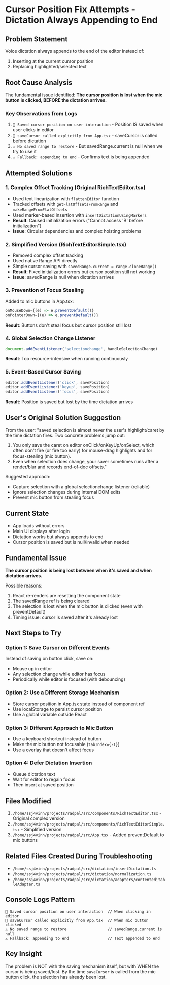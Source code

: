 # Cursor Position Fix Attempts - Dictation Always Appending to End

## Problem Statement
Voice dictation always appends to the end of the editor instead of:
1. Inserting at the current cursor position
2. Replacing highlighted/selected text

## Root Cause Analysis
The fundamental issue identified: **The cursor position is lost when the mic button is clicked, BEFORE the dictation arrives.**

### Key Observations from Logs
1. `💾 Saved cursor position on user interaction` - Position IS saved when user clicks in editor
2. `🎯 saveCursor called explicitly from App.tsx` - saveCursor is called before dictation
3. `⚠️ No saved range to restore` - But savedRange.current is null when we try to use it
4. `⚠️ Fallback: appending to end` - Confirms text is being appended

## Attempted Solutions

### 1. Complex Offset Tracking (Original RichTextEditor.tsx)
- Used text linearization with `flattenEditor` function
- Tracked offsets with `getFlatOffsetsFromRange` and `makeRangeFromFlatOffsets`
- Used marker-based insertion with `insertDictationUsingMarkers`
- **Result**: Caused initialization errors ("Cannot access 'B' before initialization")
- **Issue**: Circular dependencies and complex hoisting problems

### 2. Simplified Version (RichTextEditorSimple.tsx)
- Removed complex offset tracking
- Used native Range API directly
- Simple cursor saving with `savedRange.current = range.cloneRange()`
- **Result**: Fixed initialization errors but cursor position still not working
- **Issue**: savedRange is null when dictation arrives

### 3. Prevention of Focus Stealing
Added to mic buttons in App.tsx:
```javascript
onMouseDown={(e) => e.preventDefault()}
onPointerDown={(e) => e.preventDefault()}
```
**Result**: Buttons don't steal focus but cursor position still lost

### 4. Global Selection Change Listener
```javascript
document.addEventListener('selectionchange', handleSelectionChange)
```
**Result**: Too resource-intensive when running continuously

### 5. Event-Based Cursor Saving
```javascript
editor.addEventListener('click', savePosition)
editor.addEventListener('keyup', savePosition)
editor.addEventListener('focus', savePosition)
```
**Result**: Position is saved but lost by the time dictation arrives

## User's Original Solution Suggestion
From the user: "saved selection is almost never the user's highlight/caret by the time dictation fires. Two concrete problems jump out:
1. You only save the caret on editor onClick/onKeyUp/onSelect, which often don't fire (or fire too early) for mouse-drag highlights and for focus-stealing (mic button).
2. Even when selection does change, your saver sometimes runs after a render/blur and records end-of-doc offsets."

Suggested approach:
- Capture selection with a global selectionchange listener (reliable)
- Ignore selection changes during internal DOM edits
- Prevent mic button from stealing focus

## Current State
- App loads without errors
- Main UI displays after login
- Dictation works but always appends to end
- Cursor position is saved but is null/invalid when needed

## Fundamental Issue
**The cursor position is being lost between when it's saved and when dictation arrives.**

Possible reasons:
1. React re-renders are resetting the component state
2. The savedRange ref is being cleared
3. The selection is lost when the mic button is clicked (even with preventDefault)
4. Timing issue: cursor is saved after it's already lost

## Next Steps to Try

### Option 1: Save Cursor on Different Events
Instead of saving on button click, save on:
- Mouse up in editor
- Any selection change while editor has focus
- Periodically while editor is focused (with debouncing)

### Option 2: Use a Different Storage Mechanism
- Store cursor position in App.tsx state instead of component ref
- Use localStorage to persist cursor position
- Use a global variable outside React

### Option 3: Different Approach to Mic Button
- Use a keyboard shortcut instead of button
- Make the mic button not focusable (`tabIndex={-1}`)
- Use a overlay that doesn't affect focus

### Option 4: Defer Dictation Insertion
- Queue dictation text
- Wait for editor to regain focus
- Then insert at saved position

## Files Modified
1. `/home/ssj4vinh/projects/radpal/src/components/RichTextEditor.tsx` - Original complex version
2. `/home/ssj4vinh/projects/radpal/src/components/RichTextEditorSimple.tsx` - Simplified version
3. `/home/ssj4vinh/projects/radpal/src/App.tsx` - Added preventDefault to mic buttons

## Related Files Created During Troubleshooting
- `/home/ssj4vinh/projects/radpal/src/dictation/insertDictation.ts`
- `/home/ssj4vinh/projects/radpal/src/dictation/normalization.ts`  
- `/home/ssj4vinh/projects/radpal/src/dictation/adapters/contenteditableAdapter.ts`

## Console Logs Pattern
```
💾 Saved cursor position on user interaction  // When clicking in editor
🎯 saveCursor called explicitly from App.tsx  // When mic button clicked
⚠️ No saved range to restore                  // savedRange.current is null
⚠️ Fallback: appending to end                 // Text appended to end
```

## Key Insight
The problem is NOT with the saving mechanism itself, but with WHEN the cursor is being saved/lost. By the time `saveCursor` is called from the mic button click, the selection has already been lost.